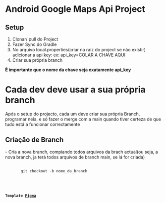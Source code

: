 <h1>Android Google Maps Api Project</h1>

<h2>Setup</h2>

<ol>
    <li> Clonar/ pull do Project</li>
    <li>Fazer Sync do Gradle</li>
    <li> No arquivo local.properties(criar na raiz do project se não existir) adicionar a api key:
    ex: api_key=COLAR A CHAVE AQUI</li> 
    <li>Criar sua própria branch</li>
</ol>
<strong>É importante que o nome da chave seja exatamente api_key</strong>

<h1>Cada dev deve usar a sua própria branch</h1>

<p>Após o setup do projecto, cada um deve criar sua própria Branch, programar nela, e só fazer o merge com a main quando tiver certeza de que tudo está a funcionar correctamente</p>

<h2>Criação de Branch</h2>
 - Cria a nova branch, compiando todos arquivos da brach actual(ou seja, a nova branch, ja terá todos arquivos de branch main, se lá for criada)

<pre>
   <code>
       git checkout -b nome_da_branch
   <code> 
</pre>

<h3>Template <a href="https://www.figma.com/file/BwDKPamStNo6JFIr04Nr8j/MapApp?node-id=0%3A1&t=beZwMtxfvwMsmtGt-1" target="_blank">Figma</a></h3>
